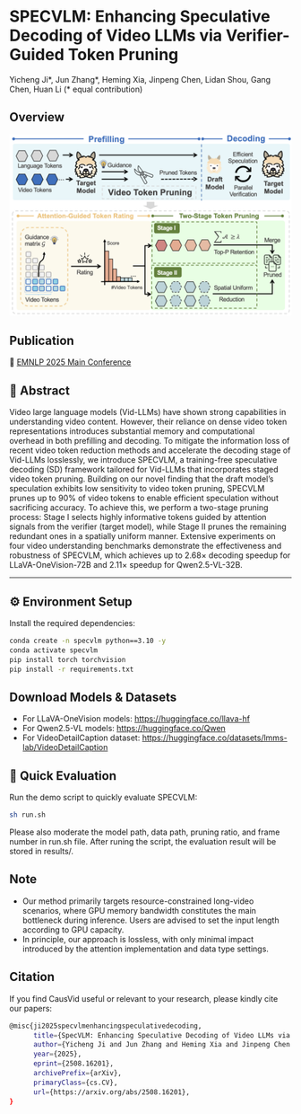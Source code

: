 # SPECVLM: Enhancing Speculative Decoding of Video LLMs via Verifier-Guided Token Pruning

Yicheng Ji*, Jun Zhang*, Heming Xia, Jinpeng Chen, Lidan Shou, Gang Chen, Huan Li (* equal contribution)


## Overview
<p align="center">
  <img src="assets/overview.png" alt="SPECVLM Framework" width="600"/>
</p>


## Publication
📌 [EMNLP 2025 Main Conference](https://www.arxiv.org/abs/2508.16201)


## 📖 Abstract
Video large language models (Vid-LLMs) have shown strong capabilities in understanding video content. However, their reliance on dense video token representations introduces substantial memory and computational overhead in both prefilling and decoding. To mitigate the information loss of recent video token reduction methods and accelerate the decoding stage of Vid-LLMs losslessly, we introduce SPECVLM, a training-free speculative decoding (SD) framework tailored for Vid-LLMs that incorporates staged video token pruning. Building on our novel finding that the draft model’s speculation exhibits low sensitivity to video token pruning, SPECVLM prunes up to 90% of video tokens to enable efficient speculation without sacrificing accuracy. To achieve this, we perform a two-stage pruning process: Stage I selects highly informative tokens guided by attention signals from the verifier (target model), while Stage II prunes the remaining redundant ones in a spatially uniform manner. Extensive experiments on four video understanding benchmarks demonstrate the effectiveness and robustness of SPECVLM, which achieves up to 2.68× decoding speedup for LLaVA-OneVision-72B and 2.11× speedup for Qwen2.5-VL-32B.  

---

## ⚙️ Environment Setup

Install the required dependencies:
```bash
conda create -n specvlm python==3.10 -y
conda activate specvlm
pip install torch torchvision
pip install -r requirements.txt
```


## Download Models & Datasets
- For LLaVA-OneVision models: https://huggingface.co/llava-hf
- For Qwen2.5-VL models: https://huggingface.co/Qwen 
- For VideoDetailCaption dataset: https://huggingface.co/datasets/lmms-lab/VideoDetailCaption


## 🚀 Quick Evaluation
Run the demo script to quickly evaluate SPECVLM:
```bash
sh run.sh
```
Please also moderate the model path, data path, pruning ratio, and frame number in run.sh file.
After runing the script, the evaluation result will be stored in results/.

## Note
- Our method primarily targets resource-constrained long-video scenarios, where GPU memory bandwidth constitutes the main bottleneck during inference. Users are advised to set the input length according to GPU capacity. 
- In principle, our approach is lossless, with only minimal impact introduced by the attention implementation and data type settings.

## Citation
If you find CausVid useful or relevant to your research, please kindly cite our papers:
```bash
@misc{ji2025specvlmenhancingspeculativedecoding,
      title={SpecVLM: Enhancing Speculative Decoding of Video LLMs via Verifier-Guided Token Pruning}, 
      author={Yicheng Ji and Jun Zhang and Heming Xia and Jinpeng Chen and Lidan Shou and Gang Chen and Huan Li},
      year={2025},
      eprint={2508.16201},
      archivePrefix={arXiv},
      primaryClass={cs.CV},
      url={https://arxiv.org/abs/2508.16201}, 
}
```
